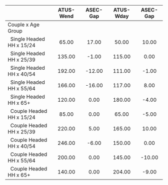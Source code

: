 
|                      |    ATUS-Wend |     ASEC-Gap |    ATUS-Wday |     ASEC-Gap |
| -------------------- | :----------: | :----------: | :----------: | :----------: |
| Couple x Age Group   |              |              |              |              |
| &nbsp;&nbsp;Single Headed HH x 15/24 |        65.00 |        17.00 |        50.00 |        10.00 |
| &nbsp;&nbsp;Single Headed HH x 25/39 |       135.00 |        -1.00 |       115.00 |         0.00 |
| &nbsp;&nbsp;Single Headed HH x 40/54 |       192.00 |       -12.00 |       111.00 |        -1.00 |
| &nbsp;&nbsp;Single Headed HH x 55/64 |       166.00 |       -16.00 |       117.00 |         8.00 |
| &nbsp;&nbsp;Single Headed HH x 65+ |       120.00 |         0.00 |       180.00 |        -4.00 |
| &nbsp;&nbsp;Couple Headed HH x 15/24 |        85.00 |         0.00 |        65.00 |        -5.00 |
| &nbsp;&nbsp;Couple Headed HH x 25/39 |       220.00 |         5.00 |       165.00 |        10.00 |
| &nbsp;&nbsp;Couple Headed HH x 40/54 |       246.00 |        -6.00 |       150.00 |         0.00 |
| &nbsp;&nbsp;Couple Headed HH x 55/64 |       200.00 |         0.00 |       145.00 |       -10.00 |
| &nbsp;&nbsp;Couple Headed HH x 65+ |       140.00 |         0.00 |       204.00 |        -9.00 |

